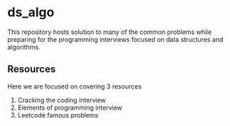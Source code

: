 # ds_algo
This repository hosts solution to many of the common problems while preparing for the programming interviews focused on data structures and algorithms.

## Resources
Here we are focused on covering 3 resources
1. Cracking the coding interview
2. Elements of programming interview
3. Leetcode famous problems
